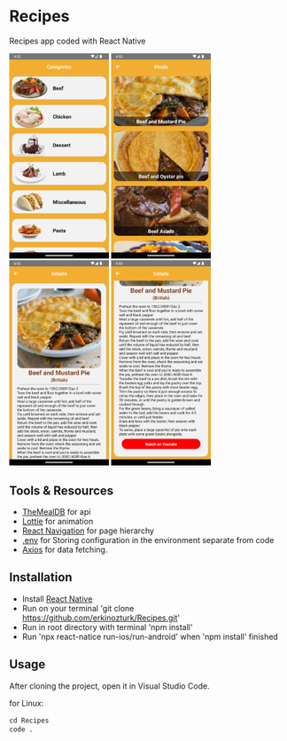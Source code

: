 # Recipes
Recipes app coded with React Native

<img src="img/recipes_1.png" width="180px" /> <img src="img/recipes_2.png" width="180px" /> <img src="img/recipes_3.png" width="180px" /> <img src="img/recipes_4.png" width="180px" />


## Tools & Resources
- [TheMealDB](https://www.themealdb.com/api.php) for api
- [Lottie](https://github.com/lottie-react-native/lottie-react-native) for animation
- [React Navigation](https://reactnavigation.org/) for page hierarchy
- [.env](https://github.com/motdotla/dotenv) for Storing configuration in the environment separate from code
- [Axios](https://github.com/axios/axios) for data fetching.


## Installation
- Install [React Native](https://reactnative.dev/docs/getting-started)
- Run on your terminal 'git clone https://github.com/erkinozturk/Recipes.git'
- Run in root directory with terminal 'npm install'
- Run 'npx react-natice run-ios/run-android' when 'npm install' finished


## Usage
After cloning the project, open it in Visual Studio Code.

for Linux:

```
cd Recipes
code .
```
